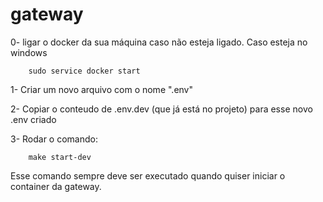 # gateway

0- ligar o docker da sua máquina caso não esteja ligado. Caso esteja no windows

        sudo service docker start

1- Criar um novo arquivo com o nome ".env"

2- Copiar o conteudo de .env.dev (que já está no projeto) para esse novo .env criado

3- Rodar o comando:

        make start-dev

Esse comando sempre deve ser executado quando quiser iniciar o container da gateway.



